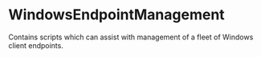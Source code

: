 # WindowsEndpointManagement
Contains scripts which can assist with management of a fleet of Windows client endpoints. 

